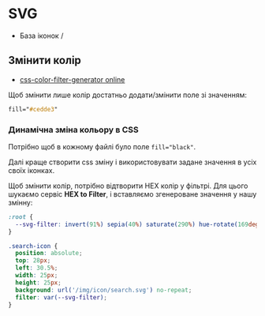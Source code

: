 # SVG
* База іконок /  


## Змінити колір
* [css-color-filter-generator online](https://angel-rs.github.io/css-color-filter-generator/)

Щоб змінити лише колір достатньо додати/змінити поле зі значенням:
```css
fill="#cedde3"
```

### Динамічна зміна кольору в CSS
Потрібно щоб в кожному файлі було поле `fill="black"`.

Далі краще створити css зміну і використовувати задане значення в усіх своїх іконках.

Щоб змінити колір, потрібно відтворити HEX колір у фільтрі.
Для цього шукаємо сервіс **HEX to Filter**, і вставляємо згенероване значення у нашу змінну:
```css
:root {
  --svg-filter: invert(91%) sepia(40%) saturate(290%) hue-rotate(169deg) brightness(94%) contrast(88%);
}
```
```css
.search-icon {
  position: absolute;
  top: 28px;
  left: 30.5%;
  width: 25px;
  height: 25px;
  background: url('/img/icon/search.svg') no-repeat;
  filter: var(--svg-filter);
}
```